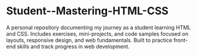 # Student--Mastering-HTML-CSS
A personal repository documenting my journey as a student learning HTML and CSS. Includes exercises, mini-projects, and code samples focused on layouts, responsive design, and web fundamentals. Built to practice front-end skills and track progress in web development.
